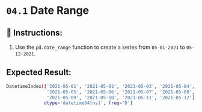 # `04.1` Date Range

## 📝 Instructions: 

1. Use the `pd.date_range` function to create a series from `05-01-2021` to `05-12-2021`.

## Expected Result: 

```bash
DatetimeIndex(['2021-05-01', '2021-05-02', '2021-05-03', '2021-05-04',
               '2021-05-05', '2021-05-06', '2021-05-07', '2021-05-08',
               '2021-05-09', '2021-05-10', '2021-05-11', '2021-05-12'],
              dtype='datetime64[ns]', freq='D')
```